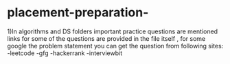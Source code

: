 # placement-preparation-
1)In algorithms and DS folders important practice questions are mentioned
links for some of the questions are provided in the file itself , for some google the problem statement you can get the question from following sites:
  -leetcode
  -gfg
  -hackerrank
  -interviewbit
  
 
